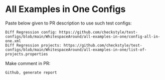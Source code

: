 # All Examples in One Configs
Paste below given to PR description to use such test configs:
```
Diff Regression config: https://github.com/checkstyle/test-configs/blob/main/WhitespaceAround/all-examples-in-one/config-all-in-one.xml
Diff Regression projects: https://github.com/checkstyle/test-configs/blob/main/WhitespaceAround/all-examples-in-one/list-of-projects.properties
```
Make comment in PR:
```
Github, generate report
```
